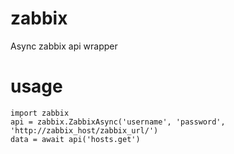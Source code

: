 # zabbix
Async zabbix api wrapper

# usage
    import zabbix
    api = zabbix.ZabbixAsync('username', 'password', 'http://zabbix_host/zabbix_url/')
    data = await api('hosts.get')
